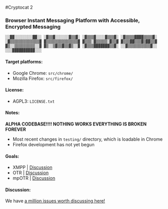 #Cryptocat 2
### Browser Instant Messaging Platform with Accessible, Encrypted Messaging

`░░▓▓░░░░░░░░▓▓░░
░▓▒▒▓░░░░░░▓▒▒▓░
░▓▒▒▒▓░░░░▓▒▒▒▓░
░▓▒▒▒▒▓▓▓▓▒▒▒▒▓░
░▓▒▒▒▒▒▒▒▒▒▒▒▒▒▓
▓▒▒▒▒▒▒▒▒▒▒▒▒▒▒▓
▓▒▒▒░▓▒▒▒▒▒░▓▒▒▓
▓▒▒▒▓▓▒▒▒▓▒▓▓▒▒▓
▓▒░░▒▒▒▒▒▒▒▒▒░░▓
▓▒░░▒▓▒▒▓▒▒▓▒░░▓
░▓▒▒▒▓▓▓▓▓▓▓▒▒▓░
░░▓▒▒▒▒▒▒▒▒▒▒▓░░
░░░▓▓▓▓▓▓▓▓▓▓░░░`


#### Target platforms:
* Google Chrome: `src/chrome/`
* Mozilla Firefox: `src/firefox/`

#### License:
* AGPL3: `LICENSE.txt`

#### Notes:
**ALPHA CODEBASE!!!! NOTHING WORKS EVERYTHING IS BROKEN FOREVER**
* Most recent changes in `testing/` directory, which is loadable in Chrome
* Firefox development has not yet begun

#### Goals:
* XMPP | [Discussion](https://github.com/kaepora/cryptocat/issues/83)
* OTR | [Discussion](https://github.com/kaepora/cryptocat/issues/84)
* mpOTR | [Discussion](https://github.com/kaepora/cryptocat/issues/82)

#### Discussion:
We have [a million issues worth discussing here!](https://github.com/kaepora/cryptocat/issues)

